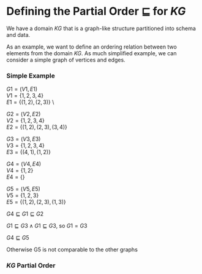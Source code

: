 # Defining the Partial Order $\sqsubseteq$ for $KG$

We have a domain $KG$ that is a graph-like structure partitioned into schema and data.

As an example, we want to define an ordering relation between two elements from the domain $KG$. As much simplified example, we can consider a simple graph of vertices and edges.

### Simple Example 

$G1 = (V1, E1)$ \
$V1 = \{1,2,3,4\}$ \
$E1 = \{(1,2), (2,3)\}$ \

$G2 = (V2, E2)$ \
$V2 = \{1,2,3,4\}$ \
$E2 = \{(1,2), (2,3), (3,4)\}$
 
$G3 = (V3, E3)$ \
$V3 = \{1,2,3,4\}$ \
$E3 = \{(4,1), (1,2)\}$

$G4 = (V4, E4)$ \
$V4 = \{1,2\}$ \
$E4 = \{\}$

$G5 = (V5, E5)$ \
$V5 = \{1,2,3\}$ \
$E5 = \{(1,2), (2,3), (1,3)\}$

$G4 \sqsubseteq G1 \sqsubseteq G2$

$G1 \sqsubseteq G3 \wedge G1 \sqsubseteq G3$, so $G1 = G3$

$G4 \sqsubseteq G5$

Otherwise G5 is not comparable to the other graphs

### $KG$ Partial Order

